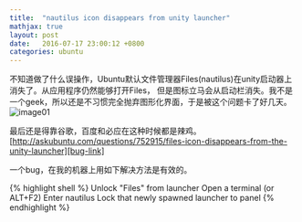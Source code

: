 ```yaml
---
title:  "nautilus icon disappears from unity launcher"
mathjax: true
layout: post
date:   2016-07-17 23:00:12 +0800
categories: ubuntu
---
```


不知道做了什么误操作，Ubuntu默认文件管理器Files(nautilus)在unity启动器上消失了。从应用程序仍然能够打开Files，
但是图标立马会从启动栏消失。我不是一个geek，所以还是不习惯完全抛弃图形化界面，于是被这个问题卡了好几天。  
![image01]({{site.baseurl}}/image/nautilus.gif)


最后还是得靠谷歌，百度和必应在这种时候都是辣鸡。
[http://askubuntu.com/questions/752915/files-icon-disappears-from-the-unity-launcher][bug-link]

一个bug，在我的机器上用如下解决方法是有效的。

{% highlight shell %}
Unlock "Files" from launcher
Open a terminal (or ALT+F2)
Enter nautilus
Lock that newly spawned launcher to panel
{% endhighlight %}

[bug-link]:http://askubuntu.com/questions/752915/files-icon-disappears-from-the-unity-launcher
